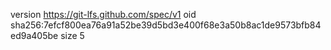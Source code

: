 version https://git-lfs.github.com/spec/v1
oid sha256:7efcf800ea76a91a52be39d5bd3e400f68e3a50b8ac1de9573bfb84ed9a405be
size 5
